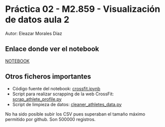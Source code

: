 # Práctica 02 - M2.859 - Visualización de datos aula 2

Autor: Eleazar Morales Díaz

## Enlace donde ver el notebook

[NOTEBOOK](http://annoyed-representative.surge.sh/)

## Otros ficheros importantes

- Código fuente del notebook: [crossfit.ipynb](./crossfit.ipynb)
- Script para realizar scrapping de la web CrossFit: [scrap_athlete_profile.py](./scrap_athlete_profile.py)
- Script de limpieza de datos: [cleaner_athletes_data.py](./cleaner_athletes_data.py)

No ha sido posible subir los CSV pues superaban el tamaño máximo permitido por github. Son 500000 registros.
